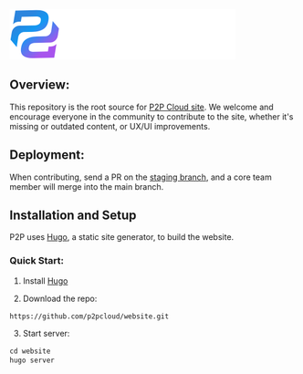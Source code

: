 ![logo](./static/design/img/logo.svg)

## Overview:
This repository is the root source for [P2P Cloud site](https://p2pcloud.io/). We welcome and encourage everyone in the community to contribute to the site, whether it's missing or outdated content, or UX/UI improvements. 

## Deployment:
When contributing, send a PR on the [staging branch](https://github.com/p2pcloud/website/tree/staging), and a core team member will merge into the main branch.   

## Installation and Setup
P2P uses [Hugo](https://gohugo.io/), a static site generator, to build the website.  

### Quick Start:

1. Install [Hugo](https://gohugo.io/getting-started/installing/)

2. Download the repo:
```
https://github.com/p2pcloud/website.git
```
 3. Start server:
 ```
cd website 
hugo server
```
